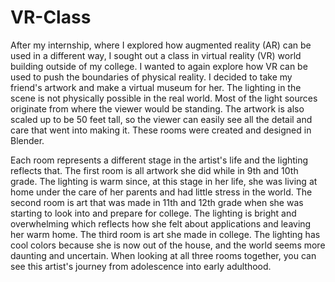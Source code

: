 # VR-Class

After my internship, where I explored how augmented reality (AR) can be used in a different way, I sought out a class in virtual reality (VR) world building outside of my college. I wanted to again explore how VR can be used to push the boundaries of physical reality. I decided to take my friend's artwork and make a virtual museum for her. The lighting in the scene is not physically possible in the real world. Most of the light sources originate from where the viewer would be standing. The artwork is also scaled up to be 50 feet tall, so the viewer can easily see all the detail and care that went into making it. These rooms were created and designed in Blender.

Each room represents a different stage in the artist's life and the lighting reflects that. The first room is all artwork she did while in 9th and 10th grade. The lighting is warm since, at this stage in her life, she was living at home under the care of her parents and had little stress in the world. The second room is art that was made in 11th and 12th grade when she was starting to look into and prepare for college. The lighting is bright and overwhelming which reflects how she felt about applications and leaving her warm home. The third room is art she made in college. The lighting has cool colors because she is now out of the house, and the world seems more daunting and uncertain. When looking at all three rooms together, you can see this artist's journey from adolescence into early adulthood.

